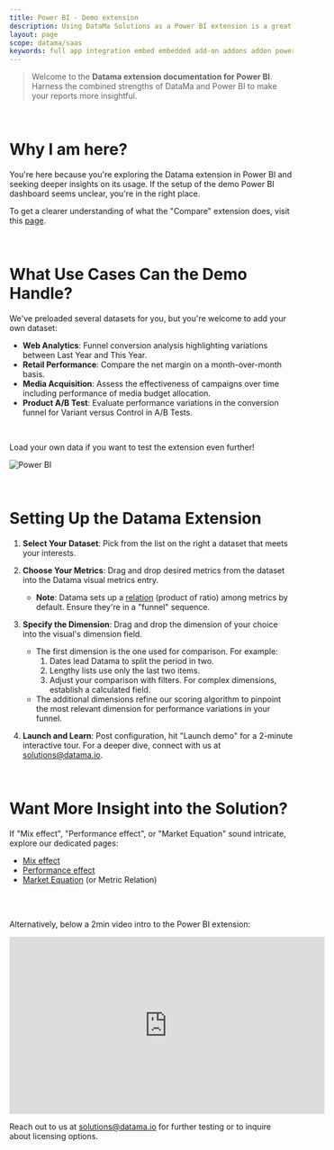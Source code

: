 ```yaml
---
title: Power BI - Demo extension
description: Using DataMa Solutions as a Power BI extension is a great way to make your report more insightful with the benefits of both DataMa and Power BI.
layout: page
scope: datama/saas
keywords: full app integration embed embedded add-on addons addon power bi demo
---
```



> Welcome to the **Datama extension documentation for Power BI**. Harness the combined strengths of DataMa and Power BI to make your reports more insightful.


<br>

# <b>Why I am here?</b>

You're here because you're exploring the Datama extension in Power BI and seeking deeper insights on its usage. If the setup of the demo Power BI dashboard seems unclear, you're in the right place. 

To get a clearer understanding of what the "Compare" extension does, visit this [page]({{site.url}}/{{site.baseurl}}/core_app/new/compare/compare_introduction.html).  


<br>

# <b>What Use Cases Can the Demo Handle?</b>

We've preloaded several datasets for you, but you're welcome to add your own dataset:
- **Web Analytics**: Funnel conversion analysis highlighting variations between Last Year and This Year.
- **Retail Performance**: Compare the net margin on a month-over-month basis.
- **Media Acquisition**: Assess the effectiveness of campaigns over time including performance of media budget allocation.
- **Product A/B Test**: Evaluate performance variations in the conversion funnel for Variant versus Control in A/B Tests.

<br>

Load your own data if you want to test the extension even further!

![Power BI]({{site.url}}/{{site.baseurl}}/core_app/new/integration/images/PowerBI_DatamaExtension_FirstUseCase.gif)

<br>

# <b>Setting Up the Datama Extension</b>

1. **Select Your Dataset**: Pick from the list on the right a dataset that meets your interests.
2. **Choose Your Metrics**: Drag and drop desired metrics from the dataset into the Datama visual metrics entry. 
    - **Note**: Datama sets up a [relation]({{site.url}}/{{site.baseurl}}/core_app/new/interface/subheader/metrics_relation.html) (product of ratio) among metrics by default. Ensure they're in a "funnel" sequence.

3. **Specify the Dimension**: Drag and drop the dimension of your choice into the visual's dimension field. 
    - The first dimension is the one used for comparison. For example: 
        1. Dates lead Datama to split the period in two.
        2. Lengthy lists use only the last two items.
        3. Adjust your comparison with filters. For complex dimensions, establish a calculated field.
    - The additional dimensions refine our scoring algorithm to pinpoint the most relevant dimension for performance variations in your funnel.
4. **Launch and Learn**: Post configuration, hit "Launch demo" for a 2-minute interactive tour. For a deeper dive, connect with us at solutions@datama.io.

<br>

# <b>Want More Insight into the Solution?</b>

If "Mix effect", "Performance effect", or "Market Equation" sound intricate, explore our dedicated pages:
- [Mix effect]({{site.url}}/{{site.baseurl}}/core_app/new/compare/model/dimension_analysis_mix.html)
- [Performance effect]({{site.url}}/{{site.baseurl}}/core_app/new/compare/model/dimension_analysis_performance.html)
- [Market Equation]({{site.url}}/{{site.baseurl}}/core_app/new/prep/interface/metrics_relation.html) (or Metric Relation)
<br>
<br>

Alternatively, below a 2min video intro to the Power BI extension:

<iframe width="560" height="315" src="https://www.youtube.com/embed/Nf4IpBErAUk?si=80AXC4m4RoPmhU3n" frameborder="0" allow="accelerometer; autoplay; clipboard-write; encrypted-media; gyroscope; picture-in-picture" allowfullscreen></iframe>

Reach out to us at [solutions@datama.io](mailto:solutions@datama.io) for further testing or to inquire about licensing options.
